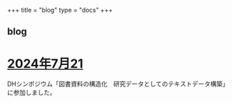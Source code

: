 +++
title = "blog"
type  = "docs"
+++

## blog

# [2024年7月21](20240721)

DHシンポジウム「図書資料の構造化　研究データとしてのテキストデータ構築」に参加しました。
